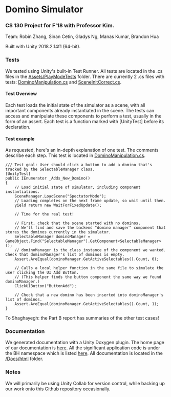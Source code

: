 # Domino Simulator

### CS 130 Project for F'18 with Professor Kim.

Team: Robin Zhang, Sinan Cetin, Gladys Ng, Manas Kumar, Brandon Hua

Built with Unity 2018.2.14f1 (64-bit).

### Tests
We tested using Unity's built-in Test Runner. All tests are located in the .cs files in the [Assets/PlayModeTests](Assets/PlayModeTests) folder. There are currently 2 .cs files with tests: [DominoManipulation.cs](Assets/PlayModeTests/DominoManipulation.cs) and [SceneInitCorrect.cs](Assets/PlayModeTests/SceneInitCorrect.cs).

#### Test Overview
Each test loads the initial state of the simulator as a scene, with all important components already instantiated in the scene. The tests can access and manipulate these components to perform a test, usually in the form of an assert. Each test is a function marked with [UnityTest] before its declaration.

#### Test example
As requested, here's an in-depth explanation of one test. The comments describe each step. This test is located in [DominoManipulation.cs](Assets/PlayModeTests/DominoManipulation.cs).
```
/// Test goal: User should click a button to add a domino that's tracked by the SelectableManager class.
[UnityTest]
public IEnumerator _Adds_New_Domino()
{
    // Load initial state of simulator, including component instantiations.
    SceneManager.LoadScene("SpectatorMode");
    // Loading completes on the next frame update, so wait until then.
    yield return new WaitForFixedUpdate();

    // Time for the real test! 
    
    // First, check that the scene started with no dominos.
    // We'll find and save the backend "domino manager" component that stores the dominos currently in the simulator. 
    SelectableManager dominoManager = GameObject.Find("SelectableManager").GetComponent<SelectableManager>();
    // dominoManager is the class instance of the component we wanted. Check that dominoManager's list of dominos is empty.
    Assert.AreEqual(dominoManager.GetActiveSelectables().Count, 0);

    // Calls a local helper function in the same file to simulate the user clicking the UI Add Button.
    // (This helper finds the button component the same way we found dominoManager.)
    ClickUIButton("ButtonAdd");

    // Check that a new domino has been inserted into dominoManager's list of dominos.
    Assert.AreEqual(dominoManager.GetActiveSelectables().Count, 1);
}
```
To Shaghayegh: the Part B report has summaries of the other test cases!

### Documentation
We generated documentation with a Unity Doxygen plugin. The home page of our documentation is [here](Docs/html/annotated.html). All the significant application code is under the BH namespace which is listed [here](Docs/html/namespace_b_h.html). All documentation is located in the [/Docs/html](Docs/html) folder.

### Notes
We will primarily be using Unity Collab for version control, while backing up our work onto this Github repository occasionally.
